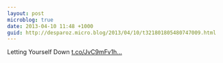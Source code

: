 ```yaml
---
layout: post
microblog: true
date: 2013-04-10 11:48 +1000
guid: http://desparoz.micro.blog/2013/04/10/t321801805480747009.html
---
```

Letting Yourself Down [t.co/JvC9mFv1h...](http://t.co/JvC9mFv1hH)
